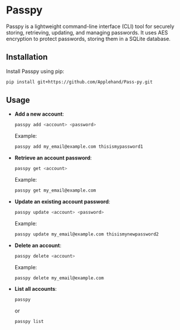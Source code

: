 # Passpy
Passpy is a lightweight command-line interface (CLI) tool for securely storing, retrieving, updating, and managing passwords. It uses AES encryption to protect passwords, storing them in a SQLite database.

## Installation

Install Passpy using pip:

```bash
pip install git+https://github.com/Applehand/Pass-py.git
```

## Usage

- **Add a new account**:

  ```bash
  passpy add <account> <password>
  ```

  Example:

  ```bash
  passpy add my_email@example.com thisismypassword1
  ```

- **Retrieve an account password**:

  ```bash
  passpy get <account>
  ```

  Example:

  ```bash
  passpy get my_email@example.com
  ```

- **Update an existing account password**:

  ```bash
  passpy update <account> <password>
  ```

  Example:

  ```bash
  passpy update my_email@example.com thisismynewpassword2
  ```

- **Delete an account**:

  ```bash
  passpy delete <account>
  ```

  Example:

  ```bash
  passpy delete my_email@example.com
  ```

- **List all accounts**:

  ```bash
  passpy
  ```

  or

  ```bash
  passpy list
  ```
